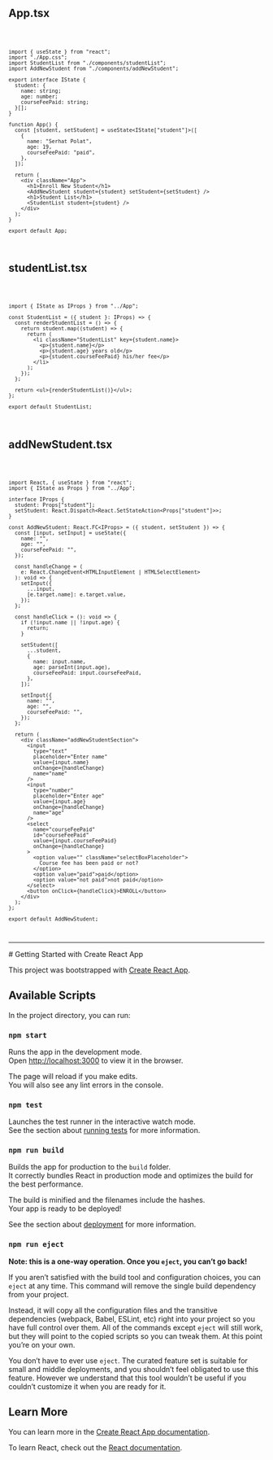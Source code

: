 <h2>App.tsx</h2>
<code>
  
    import { useState } from "react";
    import "./App.css";
    import StudentList from "./components/studentList";
    import AddNewStudent from "./components/addNewStudent";

    export interface IState {
      student: {
        name: string;
        age: number;
        courseFeePaid: string;
      }[];
    }

    function App() {
      const [student, setStudent] = useState<IState["student"]>([
        {
          name: "Serhat Polat",
          age: 19,
          courseFeePaid: "paid",
        },
      ]);

      return (
        <div className="App">
          <h1>Enroll New Student</h1>
          <AddNewStudent student={student} setStudent={setStudent} />
          <h1>Student List</h1>
          <StudentList student={student} />
        </div>
      );
    }

    export default App;
</code>
  
<h2>studentList.tsx</h2>
<code>
  
    import { IState as IProps } from "../App";

    const StudentList = ({ student }: IProps) => {
      const renderStudentList = () => {
        return student.map((student) => {
          return (
            <li className="StudentList" key={student.name}>
              <p>{student.name}</p>
              <p>{student.age} years old</p>
              <p>{student.courseFeePaid} his/her fee</p>
            </li>
          );
        });
      };

      return <ul>{renderStudentList()}</ul>;
    };

    export default StudentList;
</code>

<h2>addNewStudent.tsx</h2>
<code>
  
    import React, { useState } from "react";
    import { IState as Props } from "../App";

    interface IProps {
      student: Props["student"];
      setStudent: React.Dispatch<React.SetStateAction<Props["student"]>>;
    }

    const AddNewStudent: React.FC<IProps> = ({ student, setStudent }) => {
      const [input, setInput] = useState({
        name: "",
        age: "",
        courseFeePaid: "",
      });

      const handleChange = (
        e: React.ChangeEvent<HTMLInputElement | HTMLSelectElement>
      ): void => {
        setInput({
          ...input,
          [e.target.name]: e.target.value,
        });
      };

      const handleClick = (): void => {
        if (!input.name || !input.age) {
          return;
        }

        setStudent([
          ...student,
          {
            name: input.name,
            age: parseInt(input.age),
            courseFeePaid: input.courseFeePaid,
          },
        ]);

        setInput({
          name: "",
          age: "",
          courseFeePaid: "",
        });
      };

      return (
        <div className="addNewStudentSection">
          <input
            type="text"
            placeholder="Enter name"
            value={input.name}
            onChange={handleChange}
            name="name"
          />
          <input
            type="number"
            placeholder="Enter age"
            value={input.age}
            onChange={handleChange}
            name="age"
          />
          <select
            name="courseFeePaid"
            id="courseFeePaid"
            value={input.courseFeePaid}
            onChange={handleChange}
          >
            <option value="" className="selectBoxPlaceholder">
              Course fee has been paid or not?
            </option>
            <option value="paid">paid</option>
            <option value="not paid">not paid</option>
          </select>
          <button onClick={handleClick}>ENROLL</button>
        </div>
      );
    };

    export default AddNewStudent;
</code>

<hr>
# Getting Started with Create React App

This project was bootstrapped with [Create React App](https://github.com/facebook/create-react-app).

## Available Scripts

In the project directory, you can run:

### `npm start`

Runs the app in the development mode.\
Open [http://localhost:3000](http://localhost:3000) to view it in the browser.

The page will reload if you make edits.\
You will also see any lint errors in the console.

### `npm test`

Launches the test runner in the interactive watch mode.\
See the section about [running tests](https://facebook.github.io/create-react-app/docs/running-tests) for more information.

### `npm run build`

Builds the app for production to the `build` folder.\
It correctly bundles React in production mode and optimizes the build for the best performance.

The build is minified and the filenames include the hashes.\
Your app is ready to be deployed!

See the section about [deployment](https://facebook.github.io/create-react-app/docs/deployment) for more information.

### `npm run eject`

**Note: this is a one-way operation. Once you `eject`, you can’t go back!**

If you aren’t satisfied with the build tool and configuration choices, you can `eject` at any time. This command will remove the single build dependency from your project.

Instead, it will copy all the configuration files and the transitive dependencies (webpack, Babel, ESLint, etc) right into your project so you have full control over them. All of the commands except `eject` will still work, but they will point to the copied scripts so you can tweak them. At this point you’re on your own.

You don’t have to ever use `eject`. The curated feature set is suitable for small and middle deployments, and you shouldn’t feel obligated to use this feature. However we understand that this tool wouldn’t be useful if you couldn’t customize it when you are ready for it.

## Learn More

You can learn more in the [Create React App documentation](https://facebook.github.io/create-react-app/docs/getting-started).

To learn React, check out the [React documentation](https://reactjs.org/).
